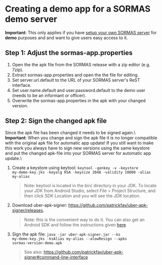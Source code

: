 # Creating a demo app for a SORMAS demo server

**Important**: This only applies if you have [setup your own SORMAS server](SERVER_SETUP.md) for **demo** purposes and and want to give users easy access to it.

## Step 1: Adjust the sormas-app.properties
1. Open the the apk file from the SORMAS release with a zip editor (e.g. 7zip).
2. Extract sormas-app.properties and open the the file for editing.
3. Set server.url.default to the URL of your SORMAS server's ReST interface.
4. Set user.name.default and user.password.default to the demo user (needs to be an informant or officer).
5. Overwrite the sormas-app.properties in the apk with your changed version.

## Step 2: Sign the changed apk file
Since the apk file has been changed it needs to be signed again.\\
**Important**: When you change and sign the apk file it is no longer compatible with the original apk file for automatic app update! If you still want to make this work you always have to sign new versions using the same keystore and put the changed apk-file into your SORMAS server for automatic app update.\\

1. Create a keystore using keytool: <code>keytool -genkey -v -keystore my-demo-key.jks -keyalg RSA -keysize 2048 -validity 10000 -alias my-alias</code>
   > Note: keytool is located in the bin/ directory in your JDK. To locate your JDK from Android Studio, select File > Project Structure, and then click SDK Location and you will see the JDK location.
2. Download uber-apk-signer: https://github.com/patrickfav/uber-apk-signer/releases.
   > Note: this is the convenient way to do it. You can also get an Android SDK and follow the instructions given [here](https://developer.android.com/studio/publish/app-signing#signing-manually)
3. Sign the apk file: <code>java -jar uber-apk-signer.jar --ks my-demo-key.jks -ksAlias my-alias --alowResign --apks sormas-version-demo.apk</code>
   > See also: <https://github.com/patrickfav/uber-apk-signer#command-line-interface>
